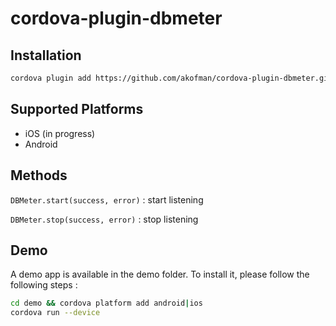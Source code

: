 # cordova-plugin-dbmeter



## Installation

```sh
cordova plugin add https://github.com/akofman/cordova-plugin-dbmeter.git
```

## Supported Platforms

 - iOS (in progress)
 - Android

## Methods

`DBMeter.start(success, error)` : start listening

`DBMeter.stop(success, error)` : stop listening

## Demo

A demo app is available in the demo folder.
To install it, please follow the following steps :

```sh
cd demo && cordova platform add android|ios
cordova run --device
```
